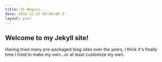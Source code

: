 ```yaml
---
title: It Begins...
date: 2016-12-22 00:00:00 Z
layout: post
---
```


## Welcome to my Jekyll site!
Having tried many pre-packaged blog sites over the years, I think it's finally time
I tried to make my own...or at least customize my own.
